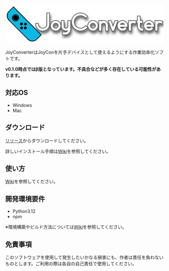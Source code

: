 ![Logo](https://raw.githubusercontent.com/GOUKUN5160/joyconverter/refs/heads/main/icons/logo.png)

JoyConverterはJoyConを片手デバイスとして使えるようにする作業効率化ソフトです。

**v0.1.0時点ではβ版となっています。不具合などが多く存在している可能性があります。**

## 対応OS

 - Windows
 - Mac

## ダウンロード

[リリース](https://github.com/GOUKUN5160/joyconverter/releases/)からダウンロードしてください。

詳しいインストール手順は[Wiki](https://github.com/GOUKUN5160/joyconverter/wiki/インストール方法)を参照してください。

## 使い方

[Wiki](https://github.com/GOUKUN5160/joyconverter/wiki/使い方)を参照してください。

## 開発環境要件
 - Python3.12
 - npm

※環境構築やビルド方法については[Wiki](https://github.com/GOUKUN5160/joyconverter/wiki/【開発用】ビルド方法)を参照してください。

## 免責事項

このソフトウェアを使用して発生したいかなる損害にも、作者は責任を負わないものとします。ご利用の際は各自の自己責任で使用してください。
